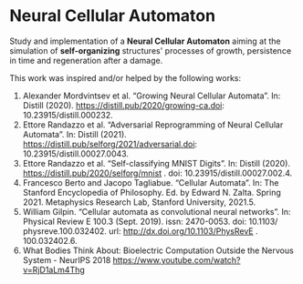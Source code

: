 # Neural Cellular Automaton

Study and implementation of a **Neural Cellular Automaton** aiming at the simulation of **self-organizing** structures' processes of growth, persistence in time and regeneration after a damage.

This work was inspired and/or helped by the following works:

1. Alexander Mordvintsev et al. “Growing Neural Cellular Automata”. In: Distill (2020). https://distill.pub/2020/growing-ca.doi: 10.23915/distill.000232. 
2. Ettore Randazzo et al. “Adversarial Reprogramming of Neural Cellular Automata”. In: Distill (2021). https://distill.pub/selforg/2021/adversarial.doi: 10.23915/distill.00027.0043. 
3. Ettore Randazzo et al. “Self-classifying MNIST Digits”. In: Distill (2020). https://distill.pub/2020/selforg/mnist . doi: 10.23915/distill.00027.002.4. 
4. Francesco Berto and Jacopo Tagliabue. “Cellular Automata”. In: The Stanford Encyclopedia of Philosophy. Ed. by Edward N. Zalta. Spring 2021. Metaphysics Research Lab, Stanford University, 2021.5. 
5. William Gilpin. “Cellular automata as convolutional neural networks”. In: Physical Review E 100.3 (Sept. 2019). issn: 2470-0053. doi: 10.1103/ physreve.100.032402. url: http://dx.doi.org/10.1103/PhysRevE . 100.032402.6. 
6. What Bodies Think About: Bioelectric Computation Outside the Nervous System - NeurIPS 2018 https://www.youtube.com/watch?v=RjD1aLm4Thg